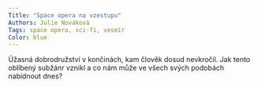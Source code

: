 ```yaml
---
Title: "Space opera na vzestupu"
Authors: Julie Nováková
Tags: space opera, sci-fi, vesmír
Color: blue 
---
```

Úžasná dobrodružství v končinách, kam
člověk dosud nevkročil. Jak tento oblíbený
subžánr vznikl a co nám může ve všech
svých podobách nabídnout dnes?
